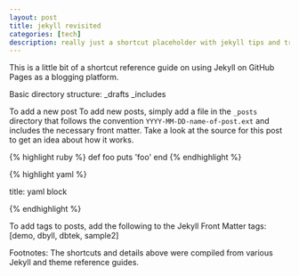 ```yaml
---
layout: post
title: jekyll revisited
categories: [tech]
description: really just a shortcut placeholder with jekyll tips and tricks
---
```


This is a little bit of a shortcut reference guide on using Jekyll on GitHub Pages as a blogging platform.

Basic directory structure:
\_drafts
\_includes



To add a new post
To add new posts, simply add a file in the `_posts` directory that follows the convention `YYYY-MM-DD-name-of-post.ext` and includes the necessary front matter. Take a look at the source for this post to get an idea about how it works.


{% highlight ruby %}
def foo
  puts 'foo'
end
{% endhighlight %}


{% highlight yaml %}

title: yaml block

{% endhighlight %}


To add tags to posts, add the following to the Jekyll Front Matter
tags: [demo, dbyll, dbtek, sample2]

Footnotes: The shortcuts and details above were compiled from various Jekyll and theme reference guides.

